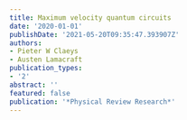 ```yaml
---
title: Maximum velocity quantum circuits
date: '2020-01-01'
publishDate: '2021-05-20T09:35:47.393907Z'
authors:
- Pieter W Claeys
- Austen Lamacraft
publication_types:
- '2'
abstract: ''
featured: false
publication: '*Physical Review Research*'
---
```


